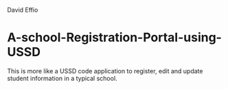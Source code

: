 David Effio
# A-school-Registration-Portal-using-USSD
This is more like a USSD code application to register, edit and update student information in a typical school.
